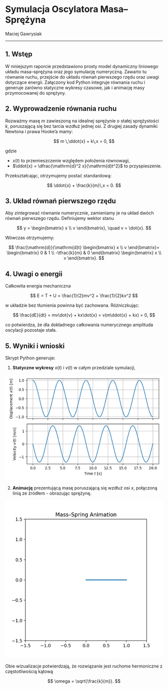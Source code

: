 # Symulacja Oscylatora Masa–Sprężyna

Maciej Gawrysiak

---

## 1. Wstęp

W niniejszym raporcie przedstawiono prosty model dynamiczny liniowego układu
masa–sprężyna oraz jego symulację numeryczną.
Zawarto tu równanie ruchu, przejście do układu równań pierwszego rzędu oraz
uwagi dotyczące energii.
Załączony kod Python integruje równania ruchu i generuje zarówno statyczne
wykresy czasowe, jak i animację masy przymocowanej do sprężyny.

## 2. Wyprowadzenie równania ruchu

Rozważmy masę $m$ zawieszoną na idealnej sprężynie o stałej sprężystości $k$,
poruszającą się bez tarcia wzdłuż jednej osi.
Z drugiej zasady dynamiki Newtona i prawa Hooke’a mamy:

$$
m \,\ddot{x} + k\,x = 0,
$$

gdzie
- $x(t)$ to przemieszczenie względem położenia równowagi,
- $\ddot{x} = \dfrac{\mathrm{d}^2 x}{\mathrm{d}t^2}$ to przyspieszenie.

Przekształcając, otrzymujemy postać standardową:

$$
\ddot{x} + \frac{k}{m}\,x = 0.
$$

## 3. Układ równań pierwszego rzędu

Aby zintegrować równanie numerycznie, zamieniamy je na układ dwóch równań pierwszego rzędu. Definiujemy wektor stanu

$$
y = \begin{bmatrix} x \\
v \end{bmatrix},
\quad
v = \dot{x}.
$$

Wówczas otrzymujemy:

$$
\frac{\mathrm{d}}{\mathrm{d}t}
\begin{bmatrix} x \\
v \end{bmatrix}=
\begin{bmatrix} 
0 & 1 \\ 
-\tfrac{k}{m} & 0 
\end{bmatrix}
\begin{bmatrix} x \\
v \end{bmatrix}.
$$

## 4. Uwagi o energii

Całkowita energia mechaniczna

$$
E = T + U = \frac{1}{2}mv^2 + \frac{1}{2}kx^2
$$

w układzie bez tłumienia powinna być zachowana. Różniczkując:

$$
\frac{dE}{dt} = mv\dot{v} + kx\dot{x} = v(m\ddot{x} + kx) = 0,
$$

co potwierdza, że dla dokładnego całkowania numerycznego amplituda oscylacji
pozostaje stała.

## 5. Wyniki i wnioski

Skrypt Python generuje:
1. **Statyczne wykresy** $x(t)$ i $v(t)$ w całym przedziale symulacji,

![Wykresy](https://raw.githubusercontent.com/MASSHUU12/modelowanie-i-symulacja-systemow/refs/heads/master/lab8/plots.png)

2. **Animację** prezentującą masę poruszającą się wzdłuż osi $x$, połączoną linią
ze źródłem - obrazując sprężynę.

![Animacja](https://raw.githubusercontent.com/MASSHUU12/modelowanie-i-symulacja-systemow/refs/heads/master/lab8/spring.gif)

Obie wizualizacje potwierdzają, że rozwiązanie jest ruchome hermoniczne z
częstotliwością kątową

$$
\omega = \sqrt{\frac{k}{m}}.
$$
